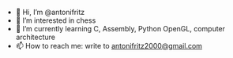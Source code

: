 - 👋 Hi, I’m @antonifritz
- 👀 I’m interested in chess
- 🌱 I’m currently learning C, Assembly, Python OpenGL, computer architecture
- 📫 How to reach me: write to antonifritz2000@gmail.com

<!---
antonifritz/antonifritz is a ✨ special ✨ repository because its `README.md` (this file) appears on your GitHub profile.
You can click the Preview link to take a look at your changes.
--->
